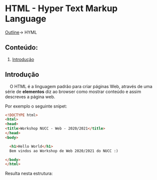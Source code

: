 # HTML - Hyper Text Markup Language
[Outline](https://github.com/eamorgado/NUCC-2020-2021-Web/blob/main/README.md)-> HYML

## Conteúdo:
1. [Introdução](#Introdução)

## Introdução
&nbsp;&nbsp;&nbsp;&nbsp;O HTML é a linguagem padrão para criar páginas Web, através de uma série de **elementos** diz ao browser como mostrar conteúdo e assim descreves a página web.

Por exemplo o seguinte snipet:
```html
<!DOCTYPE html>
<html>
<head>
<title>Workshop NUCC - Web - 2020/2021</title>
</head>
<body>

  <h1>Hello World</h1>
  Bem vindos ao Workshop de Web 2020/2021 do NUCC :)

</body>
</html>
```
Resulta nesta estrutura:
